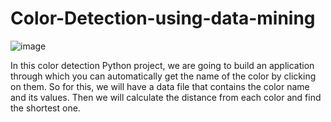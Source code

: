 # Color-Detection-using-data-mining

![image](https://github.com/Day-Raval/Color-Detection-using-data-mining/assets/132192767/b52a2c76-4cb2-4647-bbef-feb0db978f01)

In this color detection Python project, we are going to build an application through which you can automatically get the name of the color by clicking on them. So for this, we will have a data file that contains the color name and its values. Then we will calculate the distance from each color and find the shortest one.
